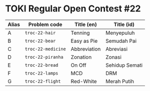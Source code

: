 # TOKI Regular Open Contest #22

| Alias | Problem code       | Title (en)   | Title (id)     |
| ----- | ------------------ | ------------ | -------------- |
| A     | `troc-22-hair`     | Tenning      | Menyepuluh     |
| B     | `troc-22-bear`     | Easy as Pie  | Semudah Pai    |
| C     | `troc-22-medicine` | Abbreviation | Abreviasi      |
| D     | `troc-22-piranha`  | Zonation     | Zonasi         |
| E     | `troc-22-bread`    | On Off       | Sehidup Semati |
| F     | `troc-22-lamps`    | MCD          | DRM            |
| G     | `troc-22-flight`   | Red-White    | Merah Putih    |
